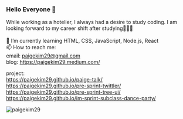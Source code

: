 ### Hello Everyone 👋

While working as a hotelier, I always had a desire to study coding. I am looking forward to my career shift after studying👩🏽‍💻 <br />
<br />
🌱 I’m currently learning HTML, CSS, JavaScript, Node.js, React <br />
📫 How to reach me:<br />
email: paigekim29@gmail.com <br />
blog: https://paigekim29.medium.com/

project: <br />
https://paigekim29.github.io/paige-talk/ <br />
https://paigekim29.github.io/pre-sprint-twittler/ <br />
https://paigekim29.github.io/pre-sprint-tree-ui/ <br />
https://paigekim29.github.io/im-sprint-subclass-dance-party/ <br />


<p><img align="left" src="https://github-readme-streak-stats.herokuapp.com/?user=paigekim29&" alt="paigekim29" /></p>

<!--
**paigekim29/paigekim29** is a ✨ _special_ ✨ repository because its `README.md` (this file) appears on your GitHub profile.

Here are some ideas to get you started:


- 🌱 I’m currently learning ...
- 👯 I’m looking to collaborate on ...
- 🤔 I’m looking for help with ...
- 💬 Ask me about ...
- 📫 How to reach me: ...
- 😄 Pronouns: ...
- ⚡ Fun fact: ...
-->
